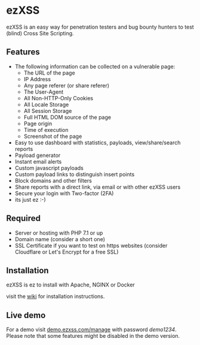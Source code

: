 # ezXSS

ezXSS is an easy way for penetration testers and bug bounty hunters to test (blind) Cross Site Scripting. 

## Features
* The following information can be collected on a vulnerable page:
    * The URL of the page
    * IP Address
    * Any page referer (or share referer)
    * The User-Agent
    * All Non-HTTP-Only Cookies
    * All Locale Storage
    * All Session Storage
    * Full HTML DOM source of the page
    * Page origin
    * Time of execution
    * Screenshot of the page
* Easy to use dashboard with statistics, payloads, view/share/search reports
* Payload generator
* Instant email alerts
* Custom javascript payloads
* Custom payload links to distinguish insert points
* Block domains and other filters
* Share reports with a direct link, via email or with other ezXSS users
* Secure your login with Two-factor (2FA)
* its just ez :-)

## Required
* Server or hosting with PHP 7.1 or up
* Domain name (consider a short one)
* SSL Certificate if you want to test on https websites (consider Cloudflare or Let's Encrypt for a free SSL)

## Installation
ezXSS is ez to install with Apache, NGINX or Docker

visit the [wiki](https://github.com/ssl/ezXSS/wiki/Installation) for installation instructions.

## Live demo
For a demo visit [demo.ezxss.com/manage](https://demo.ezxss.com/manage) with password *demo1234*. Please note that some features might be disabled in the demo version.